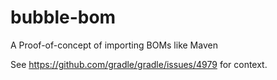 # bubble-bom

A Proof-of-concept of importing BOMs like Maven

See https://github.com/gradle/gradle/issues/4979 for context.
